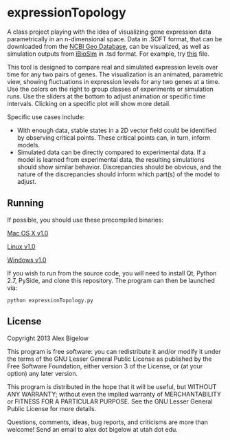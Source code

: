 expressionTopology
==================

A class project playing with the idea of visualizing gene expression data parametrically in an n-dimensional space. Data in .SOFT format, that can be downloaded from the [NCBI Geo Database](http://www.ncbi.nlm.nih.gov/geo/), can be visualized, as well as simulation outputs from [iBioSim](http://www.async.ece.utah.edu/iBioSim/) in .tsd format. For example, try [this](ftp://ftp.ncbi.nlm.nih.gov/geo/datasets/GDS1nnn/GDS1963/soft/GDS1963_full.soft.gz) file.

This tool is designed to compare real and simulated expression levels over time for any two pairs of genes. The visualization is an animated, parametric view, showing fluctuations in expression levels for any two genes at a time. Use the colors on the right to group classes of experiments or simulation runs. Use the sliders at the bottom to adjust animation or specific time intervals. Clicking on a specific plot will show more detail.

Specific use cases include:
 - With enough data, stable states in a 2D vector field could be identified by observing critical points. These critical points can, in turn, inform models.
 - Simulated data can be directly compared to experimental data. If a model is learned from experimental data, the resulting simulations should show similar behavior. Discrepancies should be obvious, and the nature of the discrepancies should inform which part(s) of the model to adjust.

Running
-------
If possible, you should use these precompiled binaries:

[Mac OS X v1.0](http://sci.utah.edu/~abigelow/Downloads/expressionTopology/Mac/expressionTopology_1.0.dmg)

[Linux v1.0](http://sci.utah.edu/~abigelow/Downloads/expressionTopology/Linux/expressionTopology_1.0.tar.gz)

[Windows v1.0](http://sci.utah.edu/~abigelow/Downloads/expressionTopology/Windows/expressionTopology_1.0.zip)

If you wish to run from the source code, you will need to install Qt, Python 2.7, PySide, and clone this repository. The program can then be launched via:

	python expressionTopology.py

License
-------
Copyright 2013 Alex Bigelow

This program is free software: you can redistribute it and/or modify it under the terms of the GNU Lesser General Public License as published by the Free Software Foundation, either version 3 of the License, or (at your option) any later version.

This program is distributed in the hope that it will be useful, but WITHOUT ANY WARRANTY; without even the implied warranty of MERCHANTABILITY or FITNESS FOR A PARTICULAR PURPOSE. See the GNU Lesser General Public License for more details.

Questions, comments, ideas, bug reports, and criticisms are more than welcome! Send an email to alex dot bigelow at utah dot edu.
